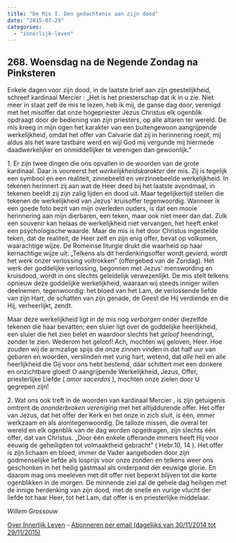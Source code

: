 ```yaml
---
title: "De Mis I. Den gedachtenis aan zijn dood"
date: "2015-07-29"
categories: 
  - "innerlijk-leven"
---
```


## 268\. Woensdag na de Negende Zondag na Pinksteren

Enkele dagen voor zijn dood, in de laatste brief aan zijn geestelijkheid, schreef kardinaal Mercier : „Het is het priesterschap dat ik in u zie. Niet meer in staat zelf de mis te lezen, heb ik mij, de ganse dag door, verenigd met het misoffer dat onze hogepriester Jezus Christus elk ogenblik opdraagt door de bediening van zijn priesters, op alle altaren ter wereld. De mis kreeg in mijn ogen het karakter van een buitengewoon aangrijpende werkelijkheid, omdat het offer van Calvarie dat zij in herinnering roept, mij aldus als het ware tastbare werd en wijl God mij vergunde mij hiermede daadwerkelijker en onmiddellijker te verenigen dan gewoonlijk.”

1\. Er zijn twee dingen die ons opvallen in de woorden van de grote kardinaal. Daar is vooreerst het _werkelijkheidskarakter_ der mis. Zij is tegelijk een symbool en een realiteit, zinnebeeld en verzinnebeelde werkelijkheid. In tekenen herinnert zij aan wat de Heer deed bij het laatste avondmaal, in tekenen beeldt zij zijn zalig lijden en dood uit. Maar tegelijkertijd stellen die tekenen de werkelijkheid van Jezus' kruisoffer tegenwoordig. Wanneer ik een goede foto bezit van mijn overleden ouders, is dat een mooie herinnering aan mijn dierbaren, een teken, maar ook niet meer dan dat. Zulk een souvenir kan helaas de werkelijkheid niet vervangen, het heeft enkel een psychologische waarde. Maar de mis is het door Christus ingestelde teken, dat de realiteit, de Heer zelf en zijn enig offer, bevat op volkomen, waarachtige wijze. De Romeinse liturgie drukt die waarheid op haar kernachtige wijze uit: „Telkens als dit herdenkingsoffer wordt gevierd, wordt het werk onzer verlossing voltrokken” (offergebed van de Zondag). Het werk der goddelijke verlossing, begonnen met Jezus' menswording en kruisdood, wordt in ons slechts geleidelijk verwezenlijkt. De mis stelt telkens opnieuw deze goddelijke werkelijkheid, waaraan wij steeds inniger willen deelnemen, tegenwoordig: het bloed van het Lam, de verlossende liefde van zijn Hart, de schatten van zijn genade, de Geest die Hij verdiende en die Hij, verheerlijkt, zendt.

Maar deze werkelijkheid ligt in de mis nog _verborgen_ onder diezelfde tekenen die haar bevatten; een sluier ligt over de goddelijke heerlijkheid, een sluier die het zien belet en waardoor slechts het _geloof_ heendringt, zonder te zien. Wederom het geloof! Ach, mochten wij geloven, Heer. Hoe zouden wij de armzalige spijs die onze zinnen vinden in dat half uur van gebaren en woorden, verslinden met vurig hart, wetend, dat _alle_ heil en alle heerlijkheid die Gij voor ons hebt bestemd, dáár schittert met een donkere en onzichtbare gloed! O aangrijpende Werkelijkheid, Jezus, Offer, priesterlijke Liefde ( _amor sacerdos_ ), mochten onze zielen door U gegrepen zijn!

2\. Wat ons ook treft in de woorden van kardinaal Mercier , is zijn getuigenis omtrent de _ononderbroken vereniging_ met het altijddurende offer. Het offer van Jezus, dat het offer der Kerk en het onze in zich sluit, is één, immer werkzaam en als alomtegenwoordig. De talloze missen, die overal ter wereld en elk ogenblik van de dag worden opgedragen, zijn slechts één offer, dat van Christus. „Door één enkele offerande immers heeft Hij voor eeuwig de geheiligden tot volmaaktheid gebracht” ( Hebr.10, 14 ). Het offer is zijn lichaam en bloed, immer de Vader aangeboden door zijn godmenselijke liefde als losprijs voor onze zonden en telkens weer ons geschonken in het heilig gastmaal als onderpand der eeuwige glorie. En daarom mag ons meeleven met dit offer niet beperkt blijven tot die korte ogenblikken in de morgen. De minnende ziel zal de gehele dag heiligen met de innige herdenking van zijn dood, met de snelle en vurige vlucht der liefde tot haar Heer, tot het Lam, dat offer is en priesterlijke middelaar.

_Willem Grossouw_

[Over Innerlijk Leven](/blog/een-jaar-lang-innerlijk-leven-op-geloven-leren/) - [Abonneren per email (dagelijks van 30/11/2014 tot 29/11/2015)](http://eepurl.com/9P3DT)
